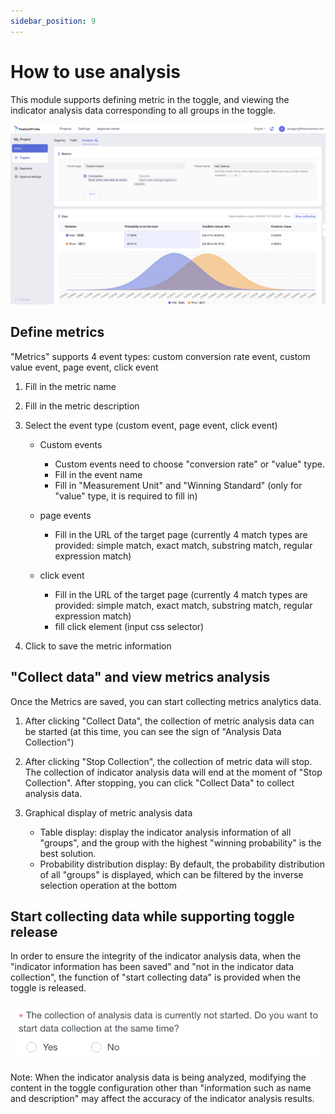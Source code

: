 ```yaml
---
sidebar_position: 9
---
```


# How to use analysis

This module supports defining metric in the toggle, and viewing the indicator analysis data corresponding to all groups in the toggle.

![metric analysis screenshot](/metric_analysis_en.png)

## Define metrics

"Metrics" supports 4 event types: custom conversion rate event, custom value event, page event, click event

1. Fill in the metric name
2. Fill in the metric description
3. Select the event type (custom event, page event, click event)

   - Custom events
 
     + Custom events need to choose "conversion rate" or "value" type.
     + Fill in the event name
     + Fill in "Measurement Unit" and "Winning Standard" (only for "value" type, it is required to fill in)
  
   - page events
 
     + Fill in the URL of the target page (currently 4 match types are provided: simple match, exact match, substring match, regular expression match)
   
   - click event
 
     + Fill in the URL of the target page (currently 4 match types are provided: simple match, exact match, substring match, regular expression match)
     + fill click element (input css selector)
   
4. Click to save the metric information

## "Collect data" and view metrics analysis

Once the Metrics are saved, you can start collecting metrics analytics data.

1. After clicking "Collect Data", the collection of metric analysis data can be started (at this time, you can see the sign of "Analysis Data Collection")
2. After clicking "Stop Collection", the collection of metric data will stop. The collection of indicator analysis data will end at the moment of "Stop Collection". After stopping, you can click "Collect Data" to collect analysis data.
3. Graphical display of metric analysis data

   - Table display: display the indicator analysis information of all "groups", and the group with the highest "winning probability" is the best solution.
   - Probability distribution display: By default, the probability distribution of all "groups" is displayed, which can be filtered by the inverse selection operation at the bottom

## Start collecting data while supporting toggle release

In order to ensure the integrity of the indicator analysis data, when the "indicator information has been saved" and "not in the indicator data collection", the function of "start collecting data" is provided when the toggle is released.

![publish metric screenshot](/publish_metric_en.png)

Note: When the indicator analysis data is being analyzed, modifying the content in the toggle configuration other than "information such as name and description" may affect the accuracy of the indicator analysis results.
